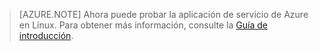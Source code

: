 > [AZURE.NOTE] Ahora puede probar la aplicación de servicio de Azure en Linux. Para obtener más información, consulte la [Guía de introducción](../articles/app-service/app-service-linux-readme.md).

